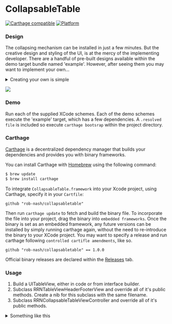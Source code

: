 # CollapsableTable

[![Carthage compatible](https://img.shields.io/badge/Carthage-Compatible-green.svg)](https://github.com/Carthage/Carthage)
[![Platform](https://img.shields.io/badge/Platform-iOS%208%2B-lightgrey.svg)]()

### Design

The collapsing mechanism can be installed in just a few minutes. But the creative design and styling of the UI, is at the mercy of the implementing developer. There are a handful of pre-built designs available within the demo target bundle named 'example'. However, after seeing them you may want to implement your own...

<details>
<summary>Creating your own is simple</summary>

Subclass RRNTableViewHeaderFooterView and override the following methods. The follwing implementation is how you might achieve the image rotation example shown by the demo .gif that is running within this readme.

```objective-c
-(void)openAnimated:(BOOL)animated {
    
    if (animated && !isRotating) {
        
        isRotating = YES;
        
        [UIView animateWithDuration:0.2 delay:0.0 options: UIViewAnimationOptionAllowUserInteraction |UIViewAnimationOptionCurveLinear animations:^{
            self.imageView.transform = CGAffineTransformIdentity;
        } completion:^(BOOL finished) {
            isRotating = NO;
        }];
        
    } else {
        [self.layer removeAllAnimations];
        self.imageView.transform = CGAffineTransformIdentity;
        isRotating = NO;
    }
}

-(void)closeAnimated:(BOOL)animated {
    
    if (animated && !isRotating) {
        
        isRotating = YES;
        
        [UIView animateWithDuration:0.2 delay:0.0 options: UIViewAnimationOptionAllowUserInteraction |UIViewAnimationOptionCurveLinear animations:^{
            self.imageView.transform = CGAffineTransformMakeRotation(DEGREES_TO_RADIANS(180.0f));
        } completion:^(BOOL finished) {
            isRotating = NO;
        }];
        
    } else {
        [self.layer removeAllAnimations];
        self.imageView.transform = CGAffineTransformMakeRotation(DEGREES_TO_RADIANS(180.0f));
        isRotating = NO;
    }
}

//Optional
-(void)updateTitle:(NSString *)title {
    self.titleLabel.text = title;
}
```
</details>

![](http://i.imgur.com/qLWgNxl.gif?1)

### Demo

Run each of the supplied XCode schemes. Each of the demo schemes execute the 'example' target, which has a few dependencies. A `.resolved file` is included so execute `carthage bootsrap` within the project directory.

### Carthage

[Carthage](https://github.com/Carthage/Carthage) is a decentralized dependency manager that builds your dependencies and provides you with binary frameworks.

You can install Carthage with [Homebrew](http://brew.sh/) using the following command:

```bash
$ brew update
$ brew install carthage
```

To integrate `CollapsableTable.framework` into your Xcode project, using Carthage, specify it in your `Cartfile`:

```ogdl
github "rob-nash/collapsabletable"
```

Then run `carthage update` to fetch and build the binary file. To incorporate the file into your project, drag the binary into `embedded frameworks`. Once the binary is set as an embedded framework, any future versions can be installed by simply running carthage again, without the need to re-introduce the binary to your XCode project. You may want to specify a release and run carthage following `controlled cartifle amendments`, like so.

```ogdl
github "rob-nash/collapsabletable" == 1.0.0
```

Official binary releases are declared within the [Releases](https://github.com/rob-nash/CollapsableTableKit/releases) tab.

### Usage
1. Build a UITableView, either in code or from interface builder.
2. Subclass RRNTableViewHeaderFooterView and override all of it's public methods. Create a nib for this subclass with the same filename.
3. Subclass RRNCollapsableTableViewController and override all of it's public methods.

<details>
<summary>Something like this</summary>
```objective-c
-(UITableView *)collapsableTableView {
    return self.tableView;
}

-(NSString *)sectionHeaderNibName {
    return NSStringFromClass([CustomSectionHeaderView class]);
}

-(NSBundle *)sectionHeaderNibBundle {
    return [NSBundle bundleForClass:NSClassFromString([self sectionHeaderNibName])];
}

-(NSArray <RRNCollapsableTableViewSectionModelProtocol> *)menu {
    if (_menu == nil) {
        _menu = (NSArray <RRNCollapsableTableViewSectionModelProtocol> *)[FakeModelBuilder buildMenu];
    }
    return _menu;
}

-(NSArray <RRNCollapsableTableViewSectionModelProtocol> *)model {
    return self.menu;
}

-(CGFloat)tableView:(UITableView *)tableView heightForRowAtIndexPath:(NSIndexPath *)indexPath {
    return 44.0f;
}

-(CGFloat)tableView:(UITableView *)tableView heightForHeaderInSection:(NSInteger)section {
    return [CustomSectionHeaderView minimumHeight];
}

-(UITableViewCell *)tableView:(UITableView *)tableView cellForRowAtIndexPath:(NSIndexPath *)indexPath {
    
//    id <RRNCollapsableTableViewSectionModelProtocol> mSection = self.menu[indexPath.section];
//    id item = mSection.items[indexPath.row];
    
    return [tableView dequeueReusableCellWithIdentifier:@"Cell"];
}
```
</details>

### Known issues
If you have > 8,000-10,000 rows in any given table view section, the frame rate drops to a noticable level.

# Licence
The MIT License (MIT)

Copyright (c) 2016 Rob Nash

Permission is hereby granted, free of charge, to any person obtaining a copy
of this software and associated documentation files (the "Software"), to deal
in the Software without restriction, including without limitation the rights
to use, copy, modify, merge, publish, distribute, sublicense, and/or sell
copies of the Software, and to permit persons to whom the Software is
furnished to do so, subject to the following conditions:

The above copyright notice and this permission notice shall be included in
all copies or substantial portions of the Software.

THE SOFTWARE IS PROVIDED "AS IS", WITHOUT WARRANTY OF ANY KIND, EXPRESS OR
IMPLIED, INCLUDING BUT NOT LIMITED TO THE WARRANTIES OF MERCHANTABILITY,
FITNESS FOR A PARTICULAR PURPOSE AND NONINFRINGEMENT. IN NO EVENT SHALL THE
AUTHORS OR COPYRIGHT HOLDERS BE LIABLE FOR ANY CLAIM, DAMAGES OR OTHER
LIABILITY, WHETHER IN AN ACTION OF CONTRACT, TORT OR OTHERWISE, ARISING FROM,
OUT OF OR IN CONNECTION WITH THE SOFTWARE OR THE USE OR OTHER DEALINGS IN
THE SOFTWARE.

